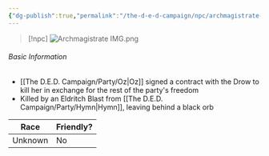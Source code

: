 ```yaml
---
{"dg-publish":true,"permalink":"/the-d-e-d-campaign/npc/archmagistrate-vy/","created":"","updated":""}
---
```



> [!npc]
> ![Archmagistrate IMG.png](/img/user/z_Assets/Archmagistrate%20IMG.png)

 ###### Basic Information
- [[The D.E.D. Campaign/Party/Oz\|Oz]] signed a contract with the Drow to kill her in exchange for the rest of the party's freedom
- Killed by an Eldritch Blast from [[The D.E.D. Campaign/Party/Hymn\|Hymn]], leaving behind a black orb

 | **Race** | **Friendly?** |
| --------- | ---------- |
| Unknown          |   No       | 
